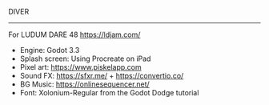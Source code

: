 DIVER

---

For LUDUM DARE 48 https://ldjam.com/

- Engine: Godot 3.3
- Splash screen: Using Procreate on iPad
- Pixel art: https://www.piskelapp.com
- Sound FX: https://sfxr.me/ + https://convertio.co/
- BG Music: https://onlinesequencer.net/
- Font: Xolonium-Regular from the Godot Dodge tutorial